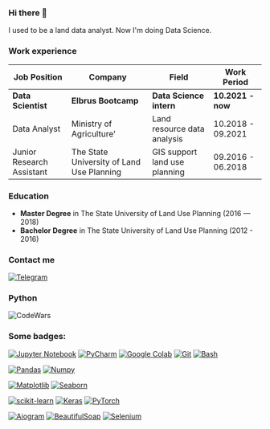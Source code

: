 ### Hi there 👋

I used to be a land data analyst. Now I'm doing Data Science.

### Work experience 
| Job Position                 | Company                                   | Field                         | Work Period         |
| -----------------------------| ------------------------------------------| ------------------------------| --------------------|
| **Data Scientist**           | **Elbrus Bootcamp**                       | **Data Science intern**       | **10.2021 - now**   |
| Data Analyst                 | Ministry of Agriculture'                  | Land resource data analysis   | 10.2018 - 09.2021   |
| Junior Research Assistant    | The State University of Land Use Planning | GIS support land use planning | 09.2016 - 06.2018   |

### Education 
- **Master Degree** in The State University of Land Use Planning (2016 — 2018)
- **Bachelor Degree** in The State University of Land Use Planning (2012 - 2016)

### Contact me 
[![Telegram](https://img.shields.io/badge/Telegram-2CA5E0?style=for-the-badge&logo=telegram&logoColor=white)](https://t.me/AndreySH1)

### Python 
![CodeWars](https://www.codewars.com/users/AndiShii/badges/large)

### Some badges:
[![Jupyter Notebook](https://img.shields.io/badge/jupyter-%23FA0F00.svg?style=for-the-badge&logo=jupyter&logoColor=white)](https://jupyter.org)
[![PyCharm](https://img.shields.io/badge/PyCharm-000000?style=for-the-badge&logo=pycharm&logoColor=white)]()
[![Google Colab](https://img.shields.io/badge/google_colab-F9AB00?style=for-the-badge&logo=googlecolab&logoColor=white)]()
[![Git](https://img.shields.io/badge/git-%23F05033.svg?style=for-the-badge&logo=git&logoColor=white)](https://git-scm.com)
[![Bash](https://img.shields.io/badge/bash-000000?style=for-the-badge&logo=bash&logoColor=white)]()

[![Pandas](https://img.shields.io/badge/pandas-%23150458.svg?style=for-the-badge&logo=pandas&logoColor=white)](https://pandas.pydata.org)
[![Numpy](https://img.shields.io/badge/numpy-013243?style=for-the-badge&logo=numpy&logoColor=white)]()

[![Matplotlib](https://img.shields.io/badge/matplotlib-1f5278?style=for-the-badge&logo=matplotlib&logoColor=white)]()
[![Seaborn](https://img.shields.io/badge/seaborn-7db0bc?style=for-the-badge&logo=seaborn&logoColor=white)]()

[![scikit-learn](https://img.shields.io/badge/scikit--learn-%23F7931E.svg?style=for-the-badge&logo=scikit-learn&logoColor=white)](https://scikit-learn.org/)
[![Keras](https://img.shields.io/badge/Keras-%23D00000.svg?style=for-the-badge&logo=Keras&logoColor=white)](https://keras.io)
[![PyTorch](https://img.shields.io/badge/pytorch-EE4C2C?style=for-the-badge&logo=pytorch&logoColor=white)]()

[![Aiogram](https://img.shields.io/badge/Aiogram-2CA5E0?style=for-the-badge&logo=telegram&logoColor=white)](https://docs.aiogram.dev/)
[![BeautifulSoap](https://img.shields.io/badge/BeautifulSoap-acadad?style=for-the-badge&logo=beautifulsoap&logoColor=white)]()
[![Selenium](https://img.shields.io/badge/selenium-43B02A?style=for-the-badge&logo=selenium&logoColor=white)]()

